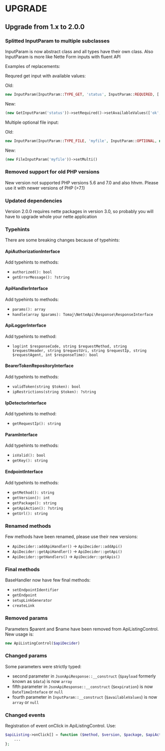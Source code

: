 # UPGRADE

## Upgrade from 1.x to 2.0.0

### Splitted InputParam to multiple subclasses
InputParam is now abstract class and all types have their own class. Also InputParam is more like Nette Form inputs with fluent API

Examples of replacements:

Requred get input with available values:

Old:
```php
new InputParam(InputParam::TYPE_GET, 'status', InputParam::REQUIRED, ['ok', 'error'])
```

New:
```php
(new GetInputParam('status'))->setRequired()->setAvailableValues(['ok', 'error'])
```

Multiple optional file input:

Old:
```php
new InputParam(InputParam::TYPE_FILE, 'myfile', InputParam::OPTIONAL, null, true)
```

New:
```php
(new FileInputParam('myfile'))->setMulti()
```

### Removed support for old PHP versions
New version not supported PHP versions 5.6 and 7.0 and also hhvm. Please use it with newer versions of PHP (>7.1)

### Updated dependencies
Version 2.0.0 requires nette packages in version 3.0, so probably you will have to upgrade whole your nette application 

### Typehints
There are some breaking changes because of typehints:

#### ApiAuthorizationInterface
Add typehints to methods:
- `authorized(): bool`
- `getErrorMessage(): ?string`

#### ApiHandlerInterface
Add typehints to methods:
- `params(): array`
- `handle(array $params): Tomaj\NetteApi\Response\ResponseInterface`

#### ApiLoggerInterface
Add typehints to method:
- `log(int $responseCode, string $requestMethod, string $requestHeader, string $requestUri, string $requestIp, string $requestAgent, int $responseTime): bool`

#### BearerTokenRepositoryInterface
Add typehints to methods:
- `validToken(string $token): bool`
- `ipRestrictions(string $token): ?string`

#### IpDetectorInterface
Add typehints to method:
- `getRequestIp(): string`

#### ParamInterface
Add typehints to methods:
- `isValid(): bool`
- `getKey(): string`

#### EndpointInterface
Add typehints to methods:
- `getMethod(): string`
- `getVersion(): int`
- `getPackage(): string`
- `getApiAction(): ?string`
- `getUrl(): string`

### Renamed methods
Few methods have been renamed, please use their new versions:
- `ApiDecider::addApiHandler()` -> `ApiDecider::addApi()`
- `ApiDecider::getApiHandler()` -> `ApiDecider::getApi()`
- `ApiDecider::getHandlers()` -> `ApiDecider::getApis()`

### Final methods
BaseHandler now have few final methods:
- `setEndpointIdentifier` 
- `getEndpoint`
- `setupLinkGenerator`
- `createLink`

### Removed params
Parameters $parent and $name have been removed from ApiListingControl. New usage is:
```php
new ApiListingControl($apiDecider)
```

### Changed params
Some parameters were strictly typed:
- second parameter in `JsonApiResponse::__construct` (`$payload` formerly known as `$data`) is now `array`
- fifth parameter in `JsonApiResponse::__construct` (`$expiration`) is now `DateTimeInteface` or `null`
- fourth parameter in `InputParam::__construct` (`$availableValues`) is now `array` or `null`

### Changed events
Registration of event onClick in ApiListingControl.
Use:
```php
$apiListing->onClick[] = function ($method, $version, $package, $apiAction) {
    ...
};
```
